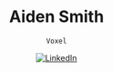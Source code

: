 <div align="center">
  <h1>Aiden Smith</h1>
  <code>Voxel</code>
  <p>
    <a href="https://www.linkedin.com/in/aiden-smith-1960631bb/"><img alt="LinkedIn" src="https://img.shields.io/badge/LinkedIn-0077B5?style=for-the-badge&logo=linkedin&logoColor=white"></a>
  </p>
</div>
